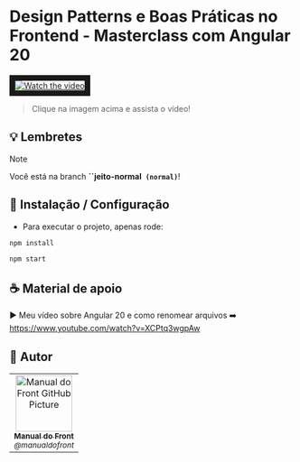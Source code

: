 # Design Patterns e Boas Práticas no Frontend - Masterclass com Angular 20

<a href="https://www.youtube.com/watch?v=Ayz9wPYg6eQ&list=PLRVYQGMz5x2YbdGSpsdLIejpo7uBUCjRm&index=2" target="_blank">
 <img src="http://img.youtube.com/vi/Ayz9wPYg6eQ/mqdefault.jpg" alt="Watch the video" border="10" />
</a>

> Clique na imagem acima e assista o vídeo!

## 💡 Lembretes

> [!NOTE]
> Você está na branch **``jeito-normal` (normal)`**!

## 🚀 Instalação / Configuração

- Para executar o projeto, apenas rode:

```sh
npm install

npm start
```

## ☕ Material de apoio

► Meu vídeo sobre Angular 20 e como renomear arquivos ➡️  https://www.youtube.com/watch?v=XCPtq3wgpAw

## 🤝 Autor

<table>
  <tr>
    <td align="center">
      <a href="#" title="Manual Do Front">
        <img src="https://avatars.githubusercontent.com/u/179880896" width="100px;" alt="Manual do Front GitHub Picture"/><br>
        <sub>
          <b>Manual do Front</b> <br>
          <i>@manualdofront</i>
        </sub>
      </a>
    </td>
  </tr>
</table>
